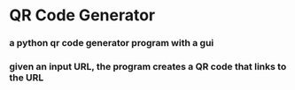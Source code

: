# QR Code Generator
### a python qr code generator program with a gui
### given an input URL, the program creates a QR code that links to the URL
